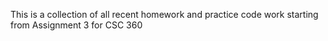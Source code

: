 This is a collection of all recent homework and practice code work starting from Assignment 3 for CSC 360 
